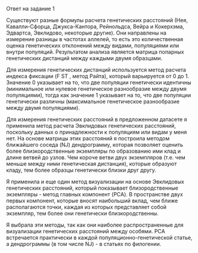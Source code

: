Ответ на задание 1

Существуют разные формулы расчета генетических расстояний (Нея, Кавалли-Сфорца, Джукса-Кантора, Рейнольдса, Вейра и Кокерхэма, Эдвартса, Эвклидово, некоторые другие). Они направлены на измерение разницы в частотах аллелей, то есть это количественная оценка генетических отклонений между видами, популяциями или внутри популяций. Результатом анализа является матрица попарных генетических дистанций между каждыми двумя образцами.

Для измерения генетических дистанций используется метод расчета индекса фиксации (F ST , метод Райта), который варьируется от 0 до 1. Значение 0 указывает на то, что две популяции генетически идентичны (минимальное или нулевое генетическое разнообразие между двумя популяциями), тогда как значение 1 указывает на то, что две популяции генетически различны (максимальное генетическое разнообразие между двумя популяциями).

Для измерения генетических расстояний в предложенном датасете я применила метод расчета Эвклидовых генетических расстояний, поскольку данных о принадлежности к популяциям или видам у меня нет. На основе матрицы этих расстояний я построила методом ближайшего соседа (NJ) дендрограмму, которая позволяет оценить более близкородственные экземпляры по образованию ими клад и длине ветвей до узлов. Чем короче ветви двух экземпляров (т.е. чем меньше между ними генетическая дистанция), которые образуют кладу, тем более образцы генетически близки друг другу.

Я применила и еще один метод визуализации на основе Эвклидовых генетических расстояний, который показывает близородственные экземпляры - метод главных компонент (PCA). В пространстве двух первых компонент, которые вносят наибольший вклад, чем ближе располагаются точки, каждая из которых представляет собой экземпляр, тем более они генетически близкородственны.

Я выбрала эти методы, так как они наиболее распространенные для визуализации генетических расстояний между особями. PCA встречается практически в каждой популяционно-генетической статье, а дендрограммы (в том числе NJ) - в статьях по филогении.
